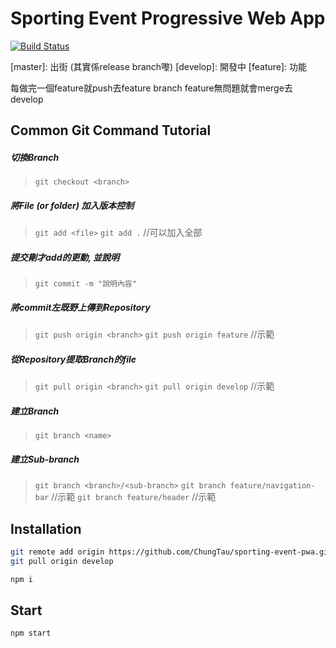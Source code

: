 # Sporting Event Progressive Web App

[![Build Status](https://travis-ci.org/joemccann/dillinger.svg?branch=master)](https://github.com/ChungTau/sporting-event-pwa/tree/master)

\[master]: 出街 (其實係release branch嚟)
\[develop]: 開發中
\[feature]: 功能

每做完一個feature就push去feature branch
feature無問題就會merge去develop

## Common Git Command Tutorial

##### 切換Branch
>`git checkout <branch>`


##### 將File (or folder) 加入版本控制
>`git add <file>`
>`git add .` //可以加入全部

##### 提交剛才add的更動, 並說明
>`git commit -m "說明內容"`

##### 將commit左既野上傳到Repository
>`git push origin <branch>`
>`git push origin feature` //示範

##### 從Repository提取Branch的file
>`git pull origin <branch>`
>`git pull origin develop` //示範

##### 建立Branch
> `git branch <name>`

##### 建立Sub-branch
> `git branch <branch>/<sub-branch>`
> `git branch feature/navigation-bar` //示範
> `git branch feature/header` //示範

## Installation

```sh
git remote add origin https://github.com/ChungTau/sporting-event-pwa.git
git pull origin develop
```

```sh
npm i
```

## Start
```sh
npm start
```

